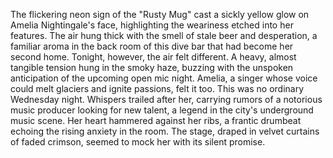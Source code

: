 The flickering neon sign of the "Rusty Mug" cast a sickly yellow glow on Amelia Nightingale's face, highlighting the weariness etched into her features.  The air hung thick with the smell of stale beer and desperation, a familiar aroma in the back room of this dive bar that had become her second home.  Tonight, however, the air felt different.  A heavy, almost tangible tension hung in the smoky haze, buzzing with the unspoken anticipation of the upcoming open mic night.  Amelia, a singer whose voice could melt glaciers and ignite passions, felt it too.  This was no ordinary Wednesday night.  Whispers trailed after her, carrying rumors of a notorious music producer looking for new talent, a legend in the city's underground music scene.  Her heart hammered against her ribs, a frantic drumbeat echoing the rising anxiety in the room.  The stage, draped in velvet curtains of faded crimson, seemed to mock her with its silent promise.
